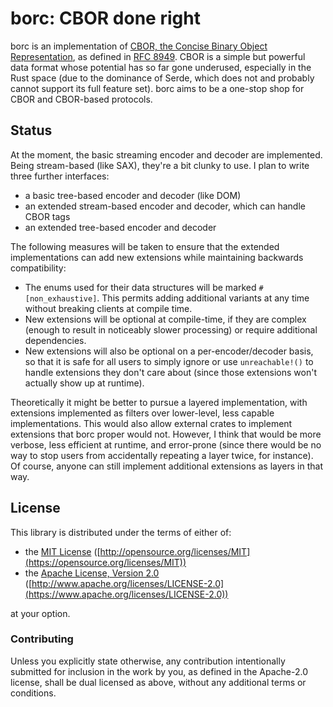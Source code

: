 # borc: CBOR done right

borc is an implementation of [CBOR, the Concise Binary Object Representation](https://cbor.io), as defined in [RFC 8949](https://www.rfc-editor.org/rfc/rfc8949.html). CBOR is a simple but powerful data format whose potential has so far gone underused, especially in the Rust space (due to the dominance of Serde, which does not and probably cannot support its full feature set). borc aims to be a one-stop shop for CBOR and CBOR-based protocols.

## Status

At the moment, the basic streaming encoder and decoder are implemented. Being stream-based (like SAX), they're a bit clunky to use. I plan to write three further interfaces:

- a basic tree-based encoder and decoder (like DOM)
- an extended stream-based encoder and decoder, which can handle CBOR tags
- an extended tree-based encoder and decoder

The following measures will be taken to ensure that the extended implementations can add new extensions while maintaining backwards compatibility:

- The enums used for their data structures will be marked `#[non_exhaustive]`. This permits adding additional variants at any time without breaking clients at compile time.
- New extensions will be optional at compile-time, if they are complex (enough to result in noticeably slower processing) or require additional dependencies.
- New extensions will also be optional on a per-encoder/decoder basis, so that it is safe for all users to simply ignore or use `unreachable!()` to handle extensions they don't care about (since those extensions won't actually show up at runtime).

Theoretically it might be better to pursue a layered implementation, with extensions implemented as filters over lower-level, less capable implementations. This would also allow external crates to implement extensions that borc proper would not. However, I think that would be more verbose, less efficient at runtime, and error-prone (since there would be no way to stop users from accidentally repeating a layer twice, for instance). Of course, anyone can still implement additional extensions as layers in that way.

## License

This library is distributed under the terms of either of:

- the [MIT License](LICENSES/MIT.txt) ([http://opensource.org/licenses/MIT](https://opensource.org/licenses/MIT))
- the [Apache License, Version 2.0](LICENSES/Apache-2.0.txt) ([http://www.apache.org/licenses/LICENSE-2.0](https://www.apache.org/licenses/LICENSE-2.0))

at your option.

### Contributing

Unless you explicitly state otherwise, any contribution intentionally submitted for inclusion in the work by you, as defined in the Apache-2.0 license, shall be dual licensed as above, without any additional terms or conditions.